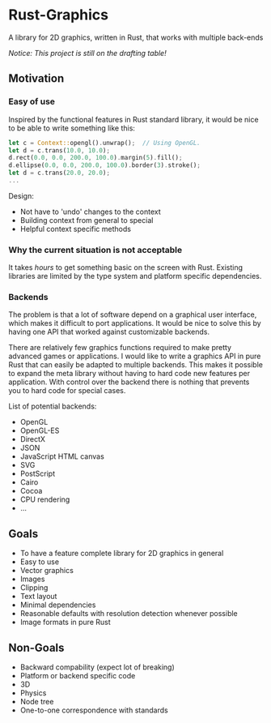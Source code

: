 Rust-Graphics
=============

A library for 2D graphics, written in Rust, that works with multiple back-ends

*Notice: This project is still on the drafting table!*

## Motivation

### Easy of use

Inspired by the functional features in Rust standard library,
it would be nice to be able to write something like this:

```Rust
let c = Context::opengl().unwrap();  // Using OpenGL.
let d = c.trans(10.0, 10.0);
d.rect(0.0, 0.0, 200.0, 100.0).margin(5).fill();
d.ellipse(0.0, 0.0, 200.0, 100.0).border(3).stroke();
let d = c.trans(20.0, 20.0);
...
```

Design:

* Not have to 'undo' changes to the context
* Building context from general to special
* Helpful context specific methods

### Why the current situation is not acceptable

It takes *hours* to get something basic on the screen with Rust. Existing libraries are limited by the type system and platform specific dependencies.

### Backends

The problem is that a lot of software depend on a graphical user interface, which makes it difficult to port applications. It would be nice to solve this by having one API that worked against customizable backends.

There are relatively few graphics functions required to make pretty advanced games or applications. I would like to write a graphics API in pure Rust that can easily be adapted to multiple backends. This makes it possible to expand the meta library without having to hard code new features per application. With control over the backend there is nothing that prevents you to hard code for special cases.

List of potential backends:

* OpenGL
* OpenGL-ES
* DirectX
* JSON
* JavaScript HTML canvas
* SVG
* PostScript
* Cairo
* Cocoa
* CPU rendering
* ...

## Goals

* To have a feature complete library for 2D graphics in general
* Easy to use
* Vector graphics
* Images
* Clipping
* Text layout
* Minimal dependencies
* Reasonable defaults with resolution detection whenever possible
* Image formats in pure Rust

## Non-Goals

* Backward compability (expect lot of breaking)
* Platform or backend specific code
* 3D
* Physics
* Node tree
* One-to-one correspondence with standards

